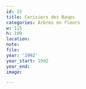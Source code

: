 ```yaml
---
id: 15
title: Cerisiers des Baups
categories: Arbres en fleurs
w: 115
h: 100
location:
note:
file:
year: '1992'
year_start: 1992
year_end:
image:

---
```

